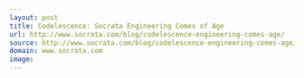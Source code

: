 ```yaml
---
layout: post
title: Codelescence: Socrata Engineering Comes of Age
url: http://www.socrata.com/blog/codelescence-engineering-comes-age/
source: http://www.socrata.com/blog/codelescence-engineering-comes-age/
domain: www.socrata.com
image: 
---
```


